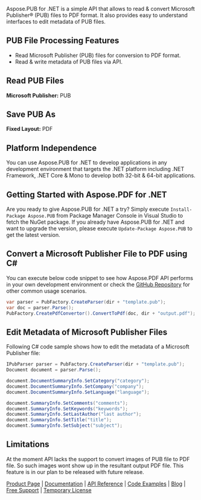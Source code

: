 Aspose.PUB for .NET is a simple API that allows to read & convert Microsoft Publisher® (PUB) files to PDF format. It also provides easy to understand interfaces to edit metadata of PUB files.

## PUB File Processing Features
- Read Microsoft Publisher (PUB) files for conversion to PDF format.
- Read & write metadata of PUB files via API.

## Read PUB Files
**Microsoft Publisher:** PUB

## Save PUB As
**Fixed Layout:** PDF

## Platform Independence
You can use Aspose.PUB for .NET to develop applications in any development environment that targets the .NET platform including .NET Framework, .NET Core & Mono to develop both 32-bit & 64-bit applications.

## Getting Started with Aspose.PDF for .NET
Are you ready to give Aspose.PUB for .NET a try? Simply execute `Install-Package Aspose.PUB` from Package Manager Console in Visual Studio to fetch the NuGet package. If you already have Aspose.PUB for .NET and want to upgrade the version, please execute `Update-Package Aspose.PUB` to get the latest version.

## Convert a Microsoft Publisher File to PDF using C#
You can execute below code snippet to see how Aspose.PDF API performs in your own development environment or check the [GitHub Repository](https://github.com/aspose-pub/Aspose.PUB-for-.NET) for other common usage scenarios. 

```csharp
var parser = PubFactory.CreateParser(dir + "template.pub");
var doc = parser.Parse();
PubFactory.CreatePdfConvertor().ConvertToPdf(doc, dir + "output.pdf");
```

## Edit Metadata of Microsoft Publisher Files
Following C# code sample shows how to edit the metadata of a Microsoft Publisher file:

```csharp
IPubParser parser = PubFactory.CreateParser(dir + "template.pub");
Document document = parser.Parse();

document.DocumentSummaryInfo.SetCategory("category");
document.DocumentSummaryInfo.SetCompany("company");
document.DocumentSummaryInfo.SetLanguage("language");

document.SummaryInfo.SetComments("comments");
document.SummaryInfo.SetKeywords("keywords");
document.SummaryInfo.SetLastAuthor("last author");
document.SummaryInfo.SetTitle("title");
document.SummaryInfo.SetSubject("subject");
```

## Limitations
At the moment API lacks the support to convert images of PUB file to PDF file. So such images wont show up in the resultant output PDF file. This feature is in our plan to be released with future release.

[Product Page](https://products.aspose.com/pub/net) | [Documentation](https://docs.aspose.com/display/pubnet/Home) | [API Reference](https://apireference.aspose.com/net/pub) | [Code Examples](https://github.com/aspose-pub/Aspose.PUB-for-.NET) | [Blog](https://blog.aspose.com/category/pub/) | [Free Support](https://forum.aspose.com/c/pub) |  [Temporary License](https://purchase.aspose.com/temporary-license)